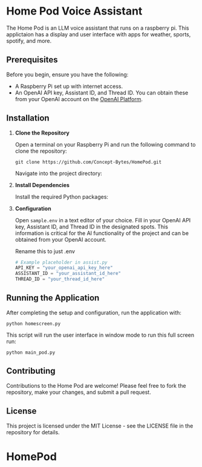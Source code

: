 # Home Pod Voice Assistant

The Home Pod is an LLM voice assistant that runs on a raspberry pi. This applictaion has a display and user interface with apps for weather, sports, spotify, and more.

## Prerequisites

Before you begin, ensure you have the following:
- A Raspberry Pi set up with internet access.
- An OpenAI API key, Assistant ID, and Thread ID. You can obtain these from your OpenAI account on the [OpenAI Platform](https://platform.openai.com/assistants).

## Installation

1. **Clone the Repository**

   Open a terminal on your Raspberry Pi and run the following command to clone the repository:

   ```git clone https://github.com/Concept-Bytes/HomePod.git```

   Navigate into the project directory:

2. **Install Dependencies**

    Install the required Python packages:

3. **Configuration**

    Open `sample.env` in a text editor of your choice. Fill in your OpenAI API key, Assistant ID, and Thread ID in the designated spots. This information is critical for the AI functionality of the project and can be         obtained from your OpenAI account.

   Rename this to just .env
    
    ```python
    # Example placeholder in assist.py
    API_KEY = "your_openai_api_key_here"
   ASSISTANT_ID = "your_assistant_id_here"
   THREAD_ID = "your_thread_id_here"

    
## Running the Application

After completing the setup and configuration, run the application with:

```python homescreen.py```

This script will run the user interface in window mode to run this full screen run:

```python main_pod.py```


## Contributing
Contributions to the Home Pod are welcome! Please feel free to fork the repository, make your changes, and submit a pull request.

## License
This project is licensed under the MIT License - see the LICENSE file in the repository for details.
# HomePod
